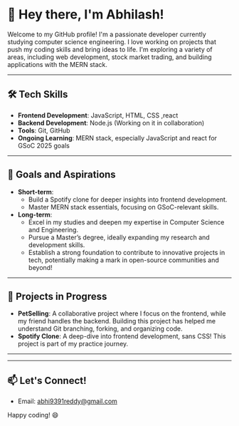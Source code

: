 # 👋 Hey there, I'm Abhilash!

Welcome to my GitHub profile! I'm a passionate developer currently studying computer science engineering. I love working on projects that push my coding skills and bring ideas to life. I'm exploring a variety of areas, including web development, stock market trading, and building applications with the MERN stack.

---

## 🛠️ Tech Skills

- **Frontend Development**: JavaScript, HTML, CSS ,react
- **Backend Development**: Node.js (Working on it in collaboration)
- **Tools**: Git, GitHub
- **Ongoing Learning**: MERN stack, especially JavaScript and react  for GSoC 2025 goals

---

## 🚀 Goals and Aspirations

- **Short-term**: 
  - Build a Spotify clone for deeper insights into frontend development.
  - Master MERN stack essentials, focusing on GSoC-relevant skills.
- **Long-term**:
  - Excel in my studies and deepen my expertise in Computer Science and Engineering.
  - Pursue a Master’s degree, ideally expanding my research and development skills.
  - Establish a strong foundation to contribute to innovative projects in tech, potentially making a mark in open-source communities and beyond!

---

## 🌱 Projects in Progress

- **PetSelling**: A collaborative project where I focus on the frontend, while my friend handles the backend. Building this project has helped me understand Git branching, forking, and organizing code.
- **Spotify Clone**: A deep-dive into frontend development, sans CSS! This project is part of my practice journey.




---


---

## 📫 Let's Connect!

- Email: abhi9391reddy@gmail.com
  

Happy coding! 😄

